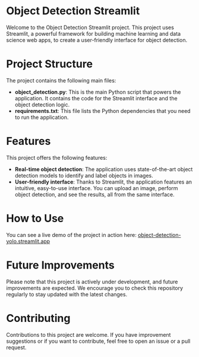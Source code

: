 # Object Detection Streamlit

Welcome to the Object Detection Streamlit project. This project uses Streamlit, a powerful framework for building machine learning and data science web apps, to create a user-friendly interface for object detection.

# Project Structure

The project contains the following main files:

- **object_detection.py**: This is the main Python script that powers the application. It contains the code for the Streamlit interface and the object detection logic.
- **requirements.txt**: This file lists the Python dependencies that you need to run the application.

# Features

This project offers the following features:

- **Real-time object detection**: The application uses state-of-the-art object detection models to identify and label objects in images.
- **User-friendly interface**: Thanks to Streamlit, the application features an intuitive, easy-to-use interface. You can upload an image, perform object detection, and see the results, all from the same interface.

# How to Use

You can see a live demo of the project in action here: [object-detection-yolo.streamlit.app](https://object-detection-yolo.streamlit.app/)

# Future Improvements

Please note that this project is actively under development, and future improvements are expected. We encourage you to check this repository regularly to stay updated with the latest changes.

# Contributing

Contributions to this project are welcome. If you have improvement suggestions or if you want to contribute, feel free to open an issue or a pull request.

